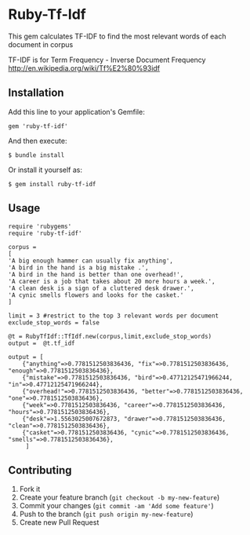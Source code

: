 # Ruby-Tf-Idf

This gem calculates TF-IDF to find the most relevant words of each document in corpus

TF-IDF is for Term Frequency - Inverse Document Frequency
http://en.wikipedia.org/wiki/Tf%E2%80%93idf

## Installation

Add this line to your application's Gemfile:

    gem 'ruby-tf-idf'

And then execute:

    $ bundle install

Or install it yourself as:

    $ gem install ruby-tf-idf

## Usage

    require 'rubygems'
    require 'ruby-tf-idf'

    corpus = 
    [
    'A big enough hammer can usually fix anything',
    'A bird in the hand is a big mistake .',
    'A bird in the hand is better than one overhead!',
    'A career is a job that takes about 20 more hours a week.',
    'A clean desk is a sign of a cluttered desk drawer.',
    'A cynic smells flowers and looks for the casket.'
    ]

    limit = 3 #restrict to the top 3 relevant words per document
    exclude_stop_words = false

    @t = RubyTfIdf::TfIdf.new(corpus,limit,exclude_stop_words)
    output =  @t.tf_idf

    output = [
		{"anything"=>0.7781512503836436, "fix"=>0.7781512503836436, "enough"=>0.7781512503836436},
		{"mistake"=>0.7781512503836436, "bird"=>0.47712125471966244, "in"=>0.47712125471966244},
		{"overhead!"=>0.7781512503836436, "better"=>0.7781512503836436, "one"=>0.7781512503836436},
		{"week"=>0.7781512503836436, "career"=>0.7781512503836436, "hours"=>0.7781512503836436},
		{"desk"=>1.5563025007672873, "drawer"=>0.7781512503836436, "clean"=>0.7781512503836436},
		{"casket"=>0.7781512503836436, "cynic"=>0.7781512503836436, "smells"=>0.7781512503836436},
	     ]

## Contributing

1. Fork it
2. Create your feature branch (`git checkout -b my-new-feature`)
3. Commit your changes (`git commit -am 'Add some feature'`)
4. Push to the branch (`git push origin my-new-feature`)
5. Create new Pull Request
